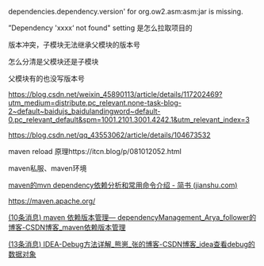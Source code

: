 dependencies.dependency.version' for org.ow2.asm:asm:jar is missing.

”Dependency 'xxxx‘ not found"
setting  是怎么拉取项目的

版本冲突，子模块无法继承父模块的版本号

怎么分清是父模块还是子模块

父模块有的也没写版本号

https://blog.csdn.net/weixin_45890113/article/details/117202469?utm_medium=distribute.pc_relevant.none-task-blog-2~default~baidujs_baidulandingword~default-0.pc_relevant_default&spm=1001.2101.3001.4242.1&utm_relevant_index=3

https://blog.csdn.net/qq_43553062/article/details/104673532

maven reload 原理https://itcn.blog/p/081012052.html

maven私服、maven环境

[maven的mvn dependency依赖分析和常用命令介绍 - 简书 (jianshu.com)](https://www.jianshu.com/p/516d8a5368e5)

https://maven.apache.org/

[(10条消息) maven 依赖版本管理— dependencyManagement_Arya_follower的博客-CSDN博客_maven依赖版本管理](https://blog.csdn.net/qq_44336097/article/details/115897351)

[(13条消息) IDEA-Debug方法详解_熊崽_张的博客-CSDN博客_idea查看debug的数据对象](https://blog.csdn.net/wyouwd1/article/details/123212499)
